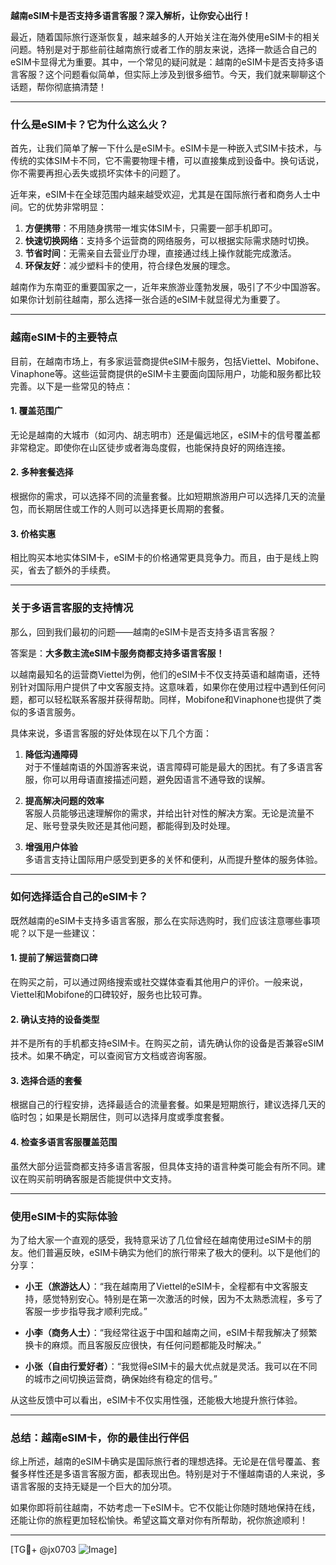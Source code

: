 **越南eSIM卡是否支持多语言客服？深入解析，让你安心出行！**

最近，随着国际旅行逐渐恢复，越来越多的人开始关注在海外使用eSIM卡的相关问题。特别是对于那些前往越南旅行或者工作的朋友来说，选择一款适合自己的eSIM卡显得尤为重要。其中，一个常见的疑问就是：越南的eSIM卡是否支持多语言客服？这个问题看似简单，但实际上涉及到很多细节。今天，我们就来聊聊这个话题，帮你彻底搞清楚！

---

### **什么是eSIM卡？它为什么这么火？**

首先，让我们简单了解一下什么是eSIM卡。eSIM卡是一种嵌入式SIM卡技术，与传统的实体SIM卡不同，它不需要物理卡槽，可以直接集成到设备中。换句话说，你不需要再担心丢失或损坏实体卡的问题了。

近年来，eSIM卡在全球范围内越来越受欢迎，尤其是在国际旅行者和商务人士中间。它的优势非常明显：

1. **方便携带**：不用随身携带一堆实体SIM卡，只需要一部手机即可。
2. **快速切换网络**：支持多个运营商的网络服务，可以根据实际需求随时切换。
3. **节省时间**：无需亲自去营业厅办理，直接通过线上操作就能完成激活。
4. **环保友好**：减少塑料卡的使用，符合绿色发展的理念。

越南作为东南亚的重要国家之一，近年来旅游业蓬勃发展，吸引了不少中国游客。如果你计划前往越南，那么选择一张合适的eSIM卡就显得尤为重要了。

---

### **越南eSIM卡的主要特点**

目前，在越南市场上，有多家运营商提供eSIM卡服务，包括Viettel、Mobifone、Vinaphone等。这些运营商提供的eSIM卡主要面向国际用户，功能和服务都比较完善。以下是一些常见的特点：

#### 1. **覆盖范围广**
无论是越南的大城市（如河内、胡志明市）还是偏远地区，eSIM卡的信号覆盖都非常稳定。即使你在山区徒步或者海岛度假，也能保持良好的网络连接。

#### 2. **多种套餐选择**
根据你的需求，可以选择不同的流量套餐。比如短期旅游用户可以选择几天的流量包，而长期居住或工作的人则可以选择更长周期的套餐。

#### 3. **价格实惠**
相比购买本地实体SIM卡，eSIM卡的价格通常更具竞争力。而且，由于是线上购买，省去了额外的手续费。

---

### **关于多语言客服的支持情况**

那么，回到我们最初的问题——越南的eSIM卡是否支持多语言客服？

答案是：**大多数主流eSIM卡服务商都支持多语言客服！**

以越南最知名的运营商Viettel为例，他们的eSIM卡不仅支持英语和越南语，还特别针对国际用户提供了中文客服支持。这意味着，如果你在使用过程中遇到任何问题，都可以轻松联系客服并获得帮助。同样，Mobifone和Vinaphone也提供了类似的多语言服务。

具体来说，多语言客服的好处体现在以下几个方面：

1. **降低沟通障碍**  
   对于不懂越南语的外国游客来说，语言障碍可能是最大的困扰。有了多语言客服，你可以用母语直接描述问题，避免因语言不通导致的误解。

2. **提高解决问题的效率**  
   客服人员能够迅速理解你的需求，并给出针对性的解决方案。无论是流量不足、账号登录失败还是其他问题，都能得到及时处理。

3. **增强用户体验**  
   多语言支持让国际用户感受到更多的关怀和便利，从而提升整体的服务体验。

---

### **如何选择适合自己的eSIM卡？**

既然越南的eSIM卡支持多语言客服，那么在实际选购时，我们应该注意哪些事项呢？以下是一些建议：

#### 1. **提前了解运营商口碑**
在购买之前，可以通过网络搜索或社交媒体查看其他用户的评价。一般来说，Viettel和Mobifone的口碑较好，服务也比较可靠。

#### 2. **确认支持的设备类型**
并不是所有的手机都支持eSIM卡。在购买之前，请先确认你的设备是否兼容eSIM技术。如果不确定，可以查阅官方文档或咨询客服。

#### 3. **选择合适的套餐**
根据自己的行程安排，选择最适合的流量套餐。如果是短期旅行，建议选择几天的临时包；如果是长期居住，则可以选择月度或季度套餐。

#### 4. **检查多语言客服覆盖范围**
虽然大部分运营商都支持多语言客服，但具体支持的语言种类可能会有所不同。建议在购买前明确客服是否能提供中文支持。

---

### **使用eSIM卡的实际体验**

为了给大家一个直观的感受，我特意采访了几位曾经在越南使用过eSIM卡的朋友。他们普遍反映，eSIM卡确实为他们的旅行带来了极大的便利。以下是他们的分享：

- **小王（旅游达人）**：“我在越南用了Viettel的eSIM卡，全程都有中文客服支持，感觉特别安心。特别是在第一次激活的时候，因为不太熟悉流程，多亏了客服一步步指导我才顺利完成。”

- **小李（商务人士）**：“我经常往返于中国和越南之间，eSIM卡帮我解决了频繁换卡的麻烦。而且客服反应很快，有任何问题都能及时解决。”

- **小张（自由行爱好者）**：“我觉得eSIM卡的最大优点就是灵活。我可以在不同的城市之间切换运营商，确保始终有稳定的信号。”

从这些反馈中可以看出，eSIM卡不仅实用性强，还能极大地提升旅行体验。

---

### **总结：越南eSIM卡，你的最佳出行伴侣**

综上所述，越南的eSIM卡确实是国际旅行者的理想选择。无论是在信号覆盖、套餐多样性还是多语言客服方面，都表现出色。特别是对于不懂越南语的人来说，多语言客服的支持无疑是一个巨大的加分项。

如果你即将前往越南，不妨考虑一下eSIM卡。它不仅能让你随时随地保持在线，还能让你的旅程更加轻松愉快。希望这篇文章对你有所帮助，祝你旅途顺利！

---

[TG💪+ @jx0703 ![Image](https://github.com/user-attachments/assets/dbca1d08-cadb-493c-b0ec-ad6f7a83f270)]